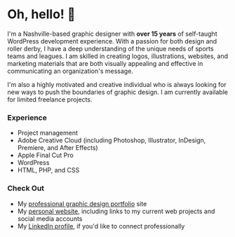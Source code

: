 # Oh, hello! 👋

I'm a Nashville-based graphic designer with **over 15 years** of self-taught WordPress development experience. With a passion for both design and roller derby, I have a deep understanding of the unique needs of sports teams and leagues. I am skilled in creating logos, illustrations, websites, and marketing materials that are both visually appealing and effective in communicating an organization's message. 

I'm also a highly motivated and creative individual who is always looking for new ways to push the boundaries of graphic design. I am currently available for limited freelance projects.

### Experience
- Project management
- Adobe Creative Cloud (including Photoshop, Illustrator, InDesign, Premiere, and After Effects)
- Apple Final Cut Pro
- WordPress
- HTML, PHP, and CSS

### Check Out
- My [professional graphic design portfolio](https://www.haleystelly.com) site
- My [personal website](https://www.stel.ly), including links to my current web projects and social media accounts
- My [LinkedIn profile](https://www.linkedin.com/in/chrisstelly/), if you'd like to connect professionally

